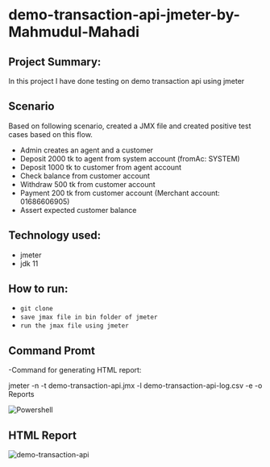 # demo-transaction-api-jmeter-by-Mahmudul-Mahadi

## Project Summary:
In this project I have done testing on demo transaction api using jmeter

## Scenario
Based on following scenario, created a JMX file and created positive test cases based on this flow.
- Admin creates an agent and a customer
- Deposit 2000 tk to agent from system account (fromAc: SYSTEM)
- Deposit 1000 tk to customer from agent account
- Check balance from customer account
- Withdraw 500 tk from customer account
- Payment 200 tk from customer account (Merchant account: 01686606905)
- Assert expected customer balance

## Technology used:
- jmeter
- jdk 11 

## How to run:
- ``` git clone ```
- ``` save jmax file in bin folder of jmeter ```
- ``` run the jmax file using jmeter ```

## Command Promt
-Command for generating HTML report:

jmeter -n -t demo-transaction-api.jmx -l demo-transaction-api-log.csv -e -o Reports

![Powershell](https://github.com/mhm3990/demo-transaction-api-jmeter/assets/48542736/076525ca-e32b-4586-9aa0-0bd7736322dc)

## HTML Report
![demo-transaction-api](https://github.com/mhm3990/demo-transaction-api-jmeter/assets/48542736/aa6c16b3-4c2a-4b2e-8cf4-8501b635a228)
